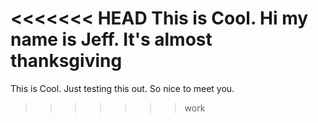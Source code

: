 <<<<<<< HEAD
This is Cool.
Hi my name is Jeff.
It's almost thanksgiving
=======
This is Cool. Just testing this out.
So nice to meet you.
>>>>>>> work
